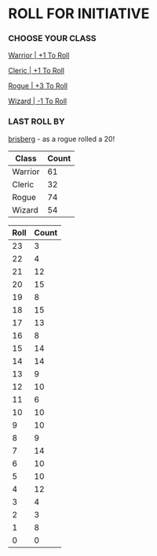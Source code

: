# ROLL FOR INITIATIVE
### CHOOSE YOUR CLASS

[Warrior | +1 To Roll](https://github.com/benjaminsampica/benjaminsampica/issues/new?title=roll%7Cwarrior&body=Just+click+%27Submit+new+issue%27.)

[Cleric | +1 To Roll](https://github.com/benjaminsampica/benjaminsampica/issues/new?title=roll%7Ccleric&body=Just+click+%27Submit+new+issue%27.)

[Rogue | +3 To Roll](https://github.com/benjaminsampica/benjaminsampica/issues/new?title=roll%7Crogue&body=Just+click+%27Submit+new+issue%27.)

[Wizard | -1 To Roll](https://github.com/benjaminsampica/benjaminsampica/issues/new?title=roll%7Cwizard&body=Just+click+%27Submit+new+issue%27.)
### LAST ROLL BY
[brisberg](https://www.github.com/brisberg) - as a rogue rolled a 20!

|Class|Count|
|-|-|
|Warrior|61|
|Cleric|32|
|Rogue|74|
|Wizard|54|

|Roll|Count|
|-|-|
|23|3
|22|4
|21|12
|20|15
|19|8
|18|15
|17|13
|16|8
|15|14
|14|14
|13|9
|12|10
|11|6
|10|10
|9|10
|8|9
|7|14
|6|10
|5|10
|4|12
|3|4
|2|3
|1|8
|0|0
